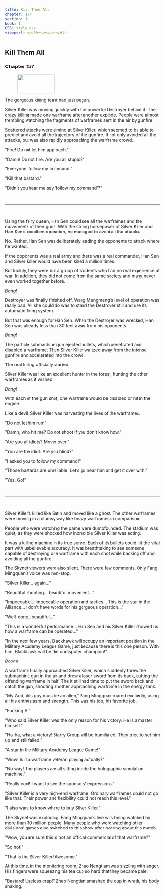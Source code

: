 ```yaml
---
title: Kill Them All
chapter: 157
section: 1
book: 1
CSS: style.css
viewport: width=device-width
---
```


## Kill Them All

### Chapter 157

<figure>
	<img src="../Images/gem.gif" alt="" id="gem" width="120" height="60" />
</figure>

The gorgeous killing feast had just begun.

Silver Killer was moving quickly with the powerful Destroyer behind it. The crazy killing made one warframe after another explode. People were almost trembling watching the fragments of warframes sent in the air by gunfire.

Scattered attacks were aiming at Silver Killer, which seemed to be able to predict and avoid all the trajectory of the gunfire. It not only avoided all the attacks, but was also rapidly approaching the warframe crowd.

"Fire! Do not let him approach."

"Damn! Do not fire. Are you all stupid?"

"Everyone, follow my command."

"Kill that bastard."

"Didn’t you hear me say ‘follow my command’?"

<br>

*****

<br>


Using the fairy queen, Han Sen could see all the warframes and the movements of their guns. With the strong horsepower of Silver Killer and Han Sen’s excellent operation, he managed to avoid all the attacks.

No. Rather, Han Sen was deliberately leading the opponents to attack where he wanted.

If the opponents was a real army and there was a real commander, Han Sen and Silver Killer would have been killed a million times.

But luckily, they were but a group of students who had no real experience at war. In addition, they did not come from the same society and many never even worked together before.

*Bang!*

Destroyer was finally finished off. Wang Mengmeng's level of operation was really bad. All she could do was to stand the Destroyer still and use its automatic firing system.

But that was enough for Han Sen. When the Destroyer was wrecked, Han Sen was already less than 30 feet away from his opponents.

*Bang!*

The particle submachine gun ejected bullets, which penetrated and disabled a warframe. Then Silver Killer waltzed away from the intense gunfire and accelerated into the crowd.

The real killing officially started.

Silver Killer was like an excellent hunter in the forest, hunting the other warframes as it wished.

*Bang!*

With each of the gun shot, one warframe would be disabled or hit in the engine.

Like a devil, Silver Killer was harvesting the lives of the warframes.

"Do not let him run!"

"Damn, who hit me? Do not shoot if you don’t know how."

"Are you all idiots? Mover over."

"You are the idiot. Are you blind?"

"I asked you to follow my command!"

"Those bastards are unreliable. Let’s go near him and get it over with."

"Yes. Go!"

<br>

*****

<br>


Silver Killer’s killed like Satin and moved like a ghost. The other warframes were moving in a clumsy way like heavy warframes in comparison.

People who were watching the game were dumbfounded. The stadium was quiet, as they were shocked how incredible Silver Killer was acting.

It was a killing machine in its true sense. Each of its bullets could hit the vital part with unbelievable accuracy. It was breathtaking to see someone capable of destroying one warframe with each shot while backing off and avoiding all the gunfire.

The Skynet viewers were also silent. There were few comments. Only Fang Mingquan’s voice was non-stop.

"Silver Killer... again..."

"Beautiful shooting... beautiful movement..."

"Impeccable... impeccable operation and tactics... This is the star in the Alliance... I don’t have words for his gorgeous operation..."

"Well-done...beautiful..."

"This is a wonderful performance... Han Sen and his Silver Killer showed us how a warframe can be operated..."

"In the next few years, Blackhawk will occupy an important position in the Military Academy League Game, just because there is this one person. With him, Blackhawk will be the undisputed champion!"

*Boom!*

A warframe finally approached Silver Killer, which suddenly threw the submachine gun in the air and drew a laser sword from its back, cutting the offending warframe in half. The it still had time to put the sword back and catch the gun, shooting another approaching warframe in the energy tank.

"My God, this guy must be an alien," Fang Mingquan roared excitedly, using all his enthusiasm and strength. This was his job, his favorite job.

"Fucking A!"

"Who said Silver Killer was the only reason for his victory. He is a master himself."

"Ha-ha, what a victory! Starry Group will be humiliated. They tried to set him up and still failed."

"A star in the Military Academy League Game!"

"Wow! Is it a warframe veteran playing actually?"

"No way! The players are all sitting inside the holographic simulation machine."

"Really cool! I want to see the sponsors’ expressions."

"Silver Killer is a very high-end warframe. Ordinary warframes could not go like that. Their power and flexibility could not reach this level."

"I also want to know where to buy Silver Killer."

The Skynet was exploding. Fang Mingquan’s live was being watched by more than 30 million people. Many people who were watching other divisions’ games also switched to this show after hearing about this match.

"Wow, you are sure this is not an official commercial of that warframe?"

"So hot!"

"That is the Silver Killer! Awesome."

At this time, in the monitoring room, Zhao Nengtiam was sizzling with anger. His fingers were squeezing his tea cup so hard that they became pale.

"Bastard! Useless crap!" Zhao Nengtian smashed the cup in wrath, his body shaking.